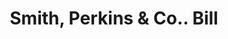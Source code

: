 ---
doi: 10.7916/D8SR0BND
date_other: '1897'
date_other_textual: '1897'
form: printed ephemera
genre:
- Invoices
name:
- Smith, Perkins & Co.
object_in_context_url: https://biggert.cul.columbia.edu/items/view/ave_biggert_01919
subject_hierarchical_geographic:
- Rochester, New York, United States
subject_name:
- Smith, Perkins & Co.
title: Smith, Perkins & Co.. Bill
sort_title: Smith, Perkins & Co.. Bill
call_number: ave_biggert_01919
coordinates:
- 43.16555555555556,-77.61138888888888
pid: ave_biggert_01919
identifiers: ave_biggert_01919
thumbnail: https://derivativo-2.library.columbia.edu/iiif/2/ldpd:490704/full/!256,256/0/native.jpg
permalink: /biggert/ave_biggert_01919/
layout: iiif-image-page
---